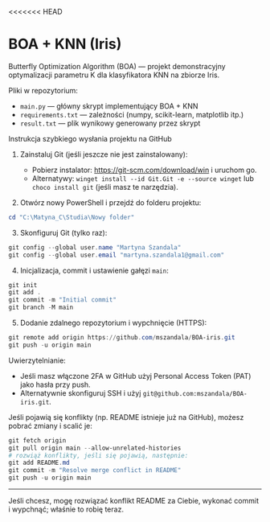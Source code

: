 <<<<<<< HEAD
# BOA + KNN (Iris)

Butterfly Optimization Algorithm (BOA) — projekt demonstracyjny optymalizacji parametru K dla klasyfikatora KNN na zbiorze Iris.

Pliki w repozytorium:
- `main.py` — główny skrypt implementujący BOA + KNN
- `requirements.txt` — zależności (numpy, scikit-learn, matplotlib itp.)
- `result.txt` — plik wynikowy generowany przez skrypt

Instrukcja szybkiego wysłania projektu na GitHub

1. Zainstaluj Git (jeśli jeszcze nie jest zainstalowany):
   - Pobierz instalator: https://git-scm.com/download/win i uruchom go.
   - Alternatywy: `winget install --id Git.Git -e --source winget` lub `choco install git` (jeśli masz te narzędzia).

2. Otwórz nowy PowerShell i przejdź do folderu projektu:

```powershell
cd "C:\Matyna_C\Studia\Nowy folder"
```

3. Skonfiguruj Git (tylko raz):

```powershell
git config --global user.name "Martyna Szandala"
git config --global user.email "martyna.szandala1@gmail.com"
```

4. Inicjalizacja, commit i ustawienie gałęzi `main`:

```powershell
git init
git add .
git commit -m "Initial commit"
git branch -M main
```

5. Dodanie zdalnego repozytorium i wypchnięcie (HTTPS):

```powershell
git remote add origin https://github.com/mszandala/BOA-iris.git
git push -u origin main
```

Uwierzytelnianie:
- Jeśli masz włączone 2FA w GitHub użyj Personal Access Token (PAT) jako hasła przy push.
- Alternatywnie skonfiguruj SSH i użyj `git@github.com:mszandala/BOA-iris.git`.

Jeśli pojawią się konflikty (np. README istnieje już na GitHub), możesz pobrać zmiany i scalić je:

```powershell
git fetch origin
git pull origin main --allow-unrelated-histories
# rozwiąż konflikty, jeśli się pojawią, następnie:
git add README.md
git commit -m "Resolve merge conflict in README"
git push -u origin main
```

---

Jeśli chcesz, mogę rozwiązać konflikt README za Ciebie, wykonać commit i wypchnąć; właśnie to robię teraz.
